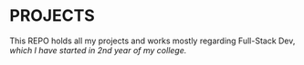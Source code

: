 # PROJECTS
This REPO holds all my projects and works mostly regarding Full-Stack Dev, <i>which I have started in 2nd year of my college.<i>
